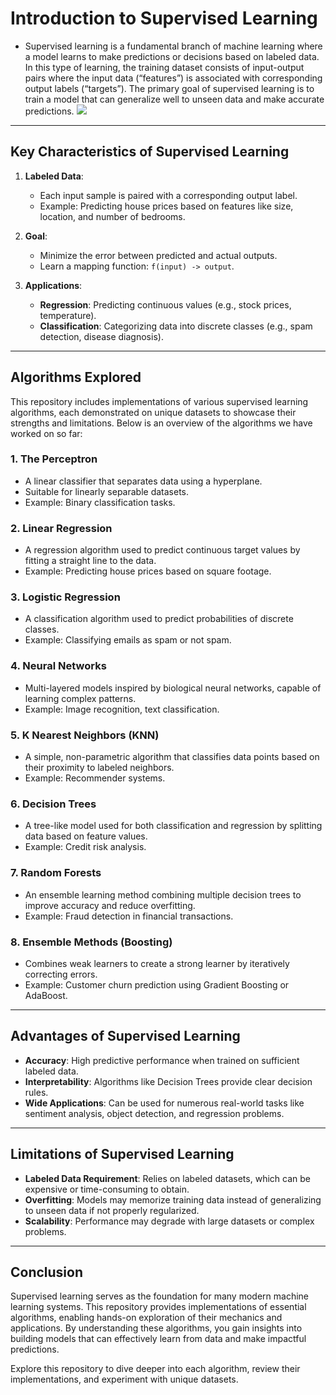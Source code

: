 # Introduction to Supervised Learning

- Supervised learning is a fundamental branch of machine learning where a model learns to make predictions or decisions based on labeled data. In this type of learning, the training dataset consists of input-output pairs where the input data (“features”) is associated with corresponding output labels (“targets”). The primary goal of supervised learning is to train a model that can generalize well to unseen data and make accurate predictions.
<picture> <img src = "https://miro.medium.com/v2/resize:fit:1200/1*fq4smdRhVA2ZL6dxrikbKg.jpeg"> </picture>
---

## Key Characteristics of Supervised Learning

1. **Labeled Data**:
   - Each input sample is paired with a corresponding output label.
   - Example: Predicting house prices based on features like size, location, and number of bedrooms.

2. **Goal**:
   - Minimize the error between predicted and actual outputs.
   - Learn a mapping function: `f(input) -> output`.

3. **Applications**:
   - **Regression**: Predicting continuous values (e.g., stock prices, temperature).
   - **Classification**: Categorizing data into discrete classes (e.g., spam detection, disease diagnosis).

---

## Algorithms Explored

This repository includes implementations of various supervised learning algorithms, each demonstrated on unique datasets to showcase their strengths and limitations. Below is an overview of the algorithms we have worked on so far:

### 1. **The Perceptron**
   - A linear classifier that separates data using a hyperplane.
   - Suitable for linearly separable datasets.
   - Example: Binary classification tasks.

### 2. **Linear Regression**
   - A regression algorithm used to predict continuous target values by fitting a straight line to the data.
   - Example: Predicting house prices based on square footage.

### 3. **Logistic Regression**
   - A classification algorithm used to predict probabilities of discrete classes.
   - Example: Classifying emails as spam or not spam.

### 4. **Neural Networks**
   - Multi-layered models inspired by biological neural networks, capable of learning complex patterns.
   - Example: Image recognition, text classification.

### 5. **K Nearest Neighbors (KNN)**
   - A simple, non-parametric algorithm that classifies data points based on their proximity to labeled neighbors.
   - Example: Recommender systems.

### 6. **Decision Trees**
   - A tree-like model used for both classification and regression by splitting data based on feature values.
   - Example: Credit risk analysis.

### 7. **Random Forests**
   - An ensemble learning method combining multiple decision trees to improve accuracy and reduce overfitting.
   - Example: Fraud detection in financial transactions.

### 8. **Ensemble Methods (Boosting)**
   - Combines weak learners to create a strong learner by iteratively correcting errors.
   - Example: Customer churn prediction using Gradient Boosting or AdaBoost.

---

## Advantages of Supervised Learning
- **Accuracy**: High predictive performance when trained on sufficient labeled data.
- **Interpretability**: Algorithms like Decision Trees provide clear decision rules.
- **Wide Applications**: Can be used for numerous real-world tasks like sentiment analysis, object detection, and regression problems.

---

## Limitations of Supervised Learning
- **Labeled Data Requirement**: Relies on labeled datasets, which can be expensive or time-consuming to obtain.
- **Overfitting**: Models may memorize training data instead of generalizing to unseen data if not properly regularized.
- **Scalability**: Performance may degrade with large datasets or complex problems.

---

## Conclusion
Supervised learning serves as the foundation for many modern machine learning systems. This repository provides implementations of essential algorithms, enabling hands-on exploration of their mechanics and applications. By understanding these algorithms, you gain insights into building models that can effectively learn from data and make impactful predictions.

Explore this repository to dive deeper into each algorithm, review their implementations, and experiment with unique datasets.
